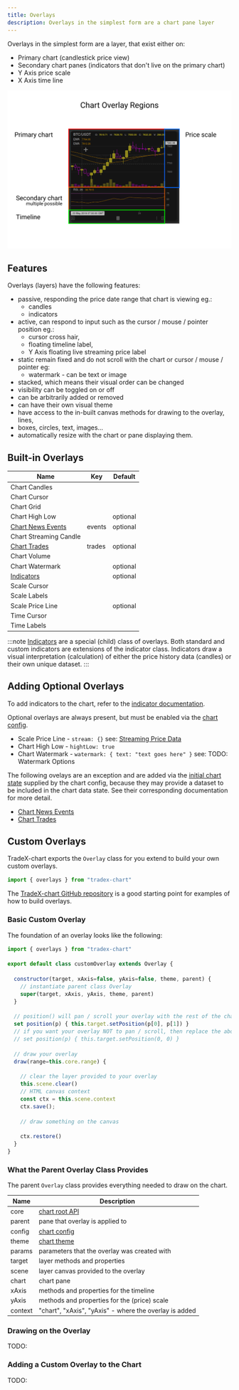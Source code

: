 ```yaml
---
title: Overlays
description: Overlays in the simplest form are a chart pane layer
---
```

Overlays in the simplest form are a layer, that exist either on:

* Primary chart (candlestick price view)
* Secondary chart panes (indicators that don't live on the primary chart)
* Y Axis price scale
* X Axis time line

![Chart Overlay Regions](../../../assets/Overly-Regions.png)

## Features

Overlays (layers) have the following features:

* passive, responding the price date range that chart is viewing eg.:
  * candles
  * indicators
* active, can respond to input such as the cursor / mouse / pointer position eg.:
  * cursor cross hair,
  * floating timeline label,
  * Y Axis floating live streaming price label
* static remain fixed and do not scroll with the chart or cursor / mouse / pointer eg:
  * watermark - can be text or image
* stacked, which means their visual order can be changed
* visibility can be toggled on or off
* can be arbitrarily added or removed
* can have their own visual theme
* have access to the in-built canvas methods for drawing to the overlay, lines,
* boxes, circles, text, images...
* automatically resize with the chart or pane displaying them.

## Built-in Overlays


| Name                                   | Key    | Default  |
| ---------------------------------------- | -------- | ---------- |
| Chart Candles                          |        |          |
| Chart Cursor                           |        |          |
| Chart Grid                             |        |          |
| Chart High Low                         |        | optional |
| [Chart News Events](../../news_events) | events | optional |
| Chart Streaming Candle                 |        |          |
| [Chart Trades](../../trades)           | trades | optional |
| Chart Volume                           |        |          |
| Chart Watermark                        |        | optional |
| [Indicators](../../indicators)         |        | optional |
| Scale Cursor                           |        |          |
| Scale Labels                           |        |          |
| Scale Price Line                       |        | optional |
| Time Cursor                            |        |          |
| Time Labels                            |        |          |

:::note
[Indicators](../indicators.md) are a special (child) class of overlays.
Both standard and custom indicators are extensions of the indicator class.
Indicators draw a visual interpretation (calculation) of either the price history data (candles) or their own unique dataset.
:::

## Adding Optional Overlays

To add indicators to the chart, refer to the [indicator documentation](../indicators).

Optional overlays are always present, but must be enabled via the [chart config](../02_configuration).

* Scale Price Line - ``stream: {}`` see: [Streaming Price Data](../streaming_price_data)
* Chart High Low - ``hightLow: true``
* Chart Watermark - ``watermark: { text: "text goes here" }`` see: TODO: Watermark Options

The following ovelays are an exception and are added via the [initial chart state](../state) supplied by the chart config, because they may provide a dataset to be included in the chart data state. See their corresponding documentation for more detail.

* [Chart News Events](../../news_events)
* [Chart Trades](../../trades)

## Custom Overlays

TradeX-chart exports the ``Overlay`` class for you extend to build your own custom overlays.

```javascript
import { overlays } from "tradex-chart"
```

The [TradeX-chart GitHub repository](https://github.com/tradex-app/TradeX-chart/tree/master/src/components/overlays) is a good starting point for examples of how to build overlays.

### Basic Custom Overlay

The foundation of an overlay looks like the following:

```javascript
import { overlays } from "tradex-chart"

export default class customOverlay extends Overlay {

  constructor(target, xAxis=false, yAxis=false, theme, parent) {
    // instantiate parent class Overlay
    super(target, xAxis, yAxis, theme, parent)
  }

  // position() will pan / scroll your overlay with the rest of the chart
  set position(p) { this.target.setPosition(p[0], p[1]) }
  // if you want your overlay NOT to pan / scroll, then replace the above with:
  // set position(p) { this.target.setPosition(0, 0) }

  // draw your overlay
  draw(range=this.core.range) {
  
    // clear the layer provided to your overlay
    this.scene.clear()
    // HTML canvas context
    const ctx = this.scene.context
    ctx.save();

    // draw something on the canvas

    ctx.restore()
  }
}
```

### What the Parent Overlay Class Provides

The parent ``Overlay`` class provides everything needed to draw on the chart.

| Name    | Description                                            |
| --------- | -------------------------------------------------------- |
| core    | [chart root API](../../api/core)                       |
| parent  | pane that overlay is applied to                        |
| config  | [chart config](../02_configuration)                    |
| theme   | [chart theme](../themes)                               |
| params  | parameters that the overlay was created with           |
| target  | layer methods and properties                           |
| scene   | layer canvas provided to the overlay                   |
| chart   | chart pane                                             |
| xAxis   | methods and properties for the timeline                |
| yAxis   | methods and properties for the (price) scale           |
| context | "chart", "xAxis", "yAxis" - where the overlay is added |

### Drawing on the Overlay

TODO:

### Adding a Custom Overlay to the Chart

TODO:
